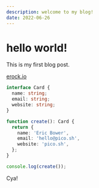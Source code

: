 ```yaml
---
description: welcome to my blog!
date: 2022-06-26
---
```


# hello world!

This is my first blog post.

[erock.io](https://erock.io)

```ts
interface Card {
  name: string;
  email: string;
  website: string;
}

function create(): Card {
  return {
    name: 'Eric Bower',
    email: 'hello@pico.sh',
    website: 'pico.sh',
  };
}

console.log(create());
```

Cya!
